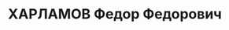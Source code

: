 ---
title: ХАРЛАМОВ Федор Федорович
description: "Род. в 1912, г. Горький, русский, б/п. Проживал: г. Иркутск. Зам. нач.\
  \ сталелитейного цеха завода им. Куйбышева \n  Арестован 15.06.1937. Обв. по ст.\
  \ 58-1а, 8, 9, 11. Приговор: ВК ВС СССР, 25.10.1937 – ВМН. Расстрелян 25.10.1937.\
  \ \n  Реабилитирован 12.07.1958"
---